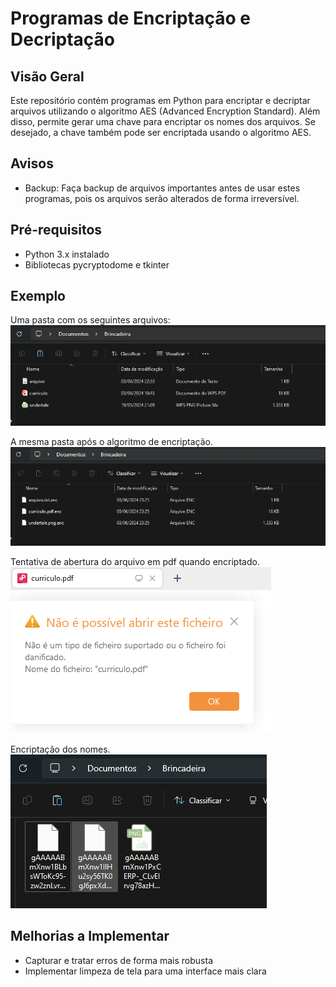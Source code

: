 # Programas de Encriptação e Decriptação

## Visão Geral
Este repositório contém programas em Python para encriptar e decriptar arquivos utilizando o algoritmo AES (Advanced Encryption Standard). Além disso, permite gerar uma chave para encriptar os nomes dos arquivos. Se desejado, a chave também pode ser encriptada usando o algoritmo AES.

## Avisos
- Backup: Faça backup de arquivos importantes antes de usar estes programas, pois os arquivos serão alterados de forma irreversível.

## Pré-requisitos
- Python 3.x instalado
- Bibliotecas pycryptodome e tkinter

## Exemplo
Uma pasta com os seguintes arquivos:<br>
![NotEncryptedFiles](images/NotEncryptedFiles.png)<br>

A mesma pasta após o algoritmo de encriptação.<br>
![EncryptedFiles](images/EncryptedFiles.png)<br>

Tentativa de abertura do arquivo em pdf quando encriptado.<br>
![TryingToOpenEncryptedFile](images/TryingToOpenEncryptedFile.png)<br>

Encriptação dos nomes.<br>
![EncryptedFileName](images/EncryptedFileName.png)<br>

## Melhorias a Implementar
- Capturar e tratar erros de forma mais robusta
- Implementar limpeza de tela para uma interface mais clara
